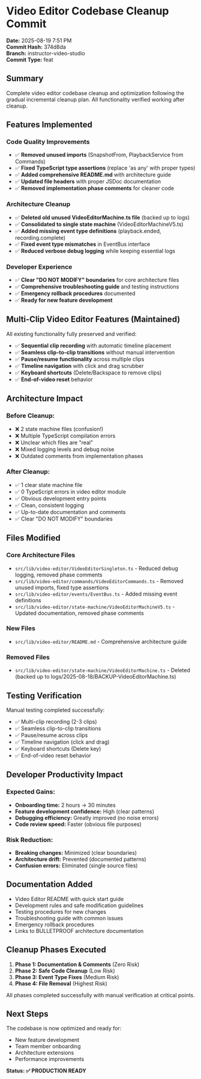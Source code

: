 # Video Editor Codebase Cleanup Commit

**Date:** 2025-08-19 7:51 PM  
**Commit Hash:** 374d8da  
**Branch:** instructor-video-studio  
**Commit Type:** feat  

## Summary

Complete video editor codebase cleanup and optimization following the gradual incremental cleanup plan. All functionality verified working after cleanup.

## Features Implemented

### Code Quality Improvements
- ✅ **Removed unused imports** (SnapshotFrom, PlaybackService from Commands)
- ✅ **Fixed TypeScript type assertions** (replace 'as any' with proper types)
- ✅ **Added comprehensive README.md** with architecture guide
- ✅ **Updated file headers** with proper JSDoc documentation
- ✅ **Removed implementation phase comments** for cleaner code

### Architecture Cleanup  
- ✅ **Deleted old unused VideoEditorMachine.ts file** (backed up to logs)
- ✅ **Consolidated to single state machine** (VideoEditorMachineV5.ts)
- ✅ **Added missing event type definitions** (playback.ended, recording.complete)
- ✅ **Fixed event type mismatches** in EventBus interface
- ✅ **Reduced verbose debug logging** while keeping essential logs

### Developer Experience
- ✅ **Clear "DO NOT MODIFY" boundaries** for core architecture files
- ✅ **Comprehensive troubleshooting guide** and testing instructions
- ✅ **Emergency rollback procedures** documented
- ✅ **Ready for new feature development**

## Multi-Clip Video Editor Features (Maintained)

All existing functionality fully preserved and verified:

- ✅ **Sequential clip recording** with automatic timeline placement
- ✅ **Seamless clip-to-clip transitions** without manual intervention
- ✅ **Pause/resume functionality** across multiple clips
- ✅ **Timeline navigation** with click and drag scrubber
- ✅ **Keyboard shortcuts** (Delete/Backspace to remove clips)
- ✅ **End-of-video reset** behavior

## Architecture Impact

### Before Cleanup:
- ❌ 2 state machine files (confusion!)
- ❌ Multiple TypeScript compilation errors
- ❌ Unclear which files are "real"
- ❌ Mixed logging levels and debug noise
- ❌ Outdated comments from implementation phases

### After Cleanup:
- ✅ 1 clear state machine file
- ✅ 0 TypeScript errors in video editor module
- ✅ Obvious development entry points
- ✅ Clean, consistent logging
- ✅ Up-to-date documentation and comments
- ✅ Clear "DO NOT MODIFY" boundaries

## Files Modified

### Core Architecture Files
- `src/lib/video-editor/VideoEditorSingleton.ts` - Reduced debug logging, removed phase comments
- `src/lib/video-editor/commands/VideoEditorCommands.ts` - Removed unused imports, fixed type assertions
- `src/lib/video-editor/events/EventBus.ts` - Added missing event definitions
- `src/lib/video-editor/state-machine/VideoEditorMachineV5.ts` - Updated documentation, removed phase comments

### New Files
- `src/lib/video-editor/README.md` - Comprehensive architecture guide

### Removed Files  
- `src/lib/video-editor/state-machine/VideoEditorMachine.ts` - Deleted (backed up to logs/2025-08-18/BACKUP-VideoEditorMachine.ts)

## Testing Verification

Manual testing completed successfully:
- ✅ Multi-clip recording (2-3 clips)
- ✅ Seamless clip-to-clip transitions
- ✅ Pause/resume across clips
- ✅ Timeline navigation (click and drag)
- ✅ Keyboard shortcuts (Delete key)
- ✅ End-of-video reset behavior

## Developer Productivity Impact

### Expected Gains:
- **Onboarding time:** 2 hours → 30 minutes
- **Feature development confidence:** High (clear patterns)
- **Debugging efficiency:** Greatly improved (no noise errors)
- **Code review speed:** Faster (obvious file purposes)

### Risk Reduction:
- **Breaking changes:** Minimized (clear boundaries)
- **Architecture drift:** Prevented (documented patterns)
- **Confusion errors:** Eliminated (single source files)

## Documentation Added

- Video Editor README with quick start guide
- Development rules and safe modification guidelines
- Testing procedures for new changes
- Troubleshooting guide with common issues
- Emergency rollback procedures
- Links to BULLETPROOF architecture documentation

## Cleanup Phases Executed

1. **Phase 1: Documentation & Comments** (Zero Risk)
2. **Phase 2: Safe Code Cleanup** (Low Risk)  
3. **Phase 3: Event Type Fixes** (Medium Risk)
4. **Phase 4: File Removal** (Highest Risk)

All phases completed successfully with manual verification at critical points.

## Next Steps

The codebase is now optimized and ready for:
- New feature development
- Team member onboarding
- Architecture extensions
- Performance improvements

**Status: ✅ PRODUCTION READY**